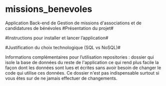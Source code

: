 # missions_benevoles

Application Back-end de Gestion de missions d'associations et de candidatures de bénévoles
#Présentation du projet#

#Instructions pour installer et lancer lʼapplication#

#Justification du choix technologique SQL vs NoSQL#

Informations complémentaires pour lʼutilisation
repositories : dossier qui isole la base de données du reste de l'application
ce qui rend plus facile la façon dont les données sont lues et écrites sans avoir
besoin de changer le code qui utilise ces données. Ce dossier n'est pas indispensable
surtout si vous êtes sur de ne jamais effectuer de changements.
